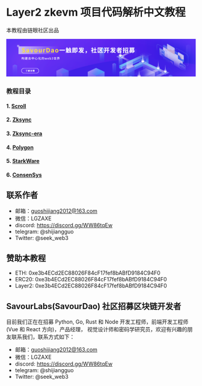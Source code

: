 # Layer2 zkevm 项目代码解析中文教程

本教程由链眼社区出品

[![savourlabs](https://github.com/0xchaineye/chaineye-blockchain-interview/blob/main/images/pic_chang.png)](https://github.com/savour-labs)


### 教程目录

#### 1. [Scroll](https://github.com/0xchaineye/chaineye-zk-layer2/blob/main/scroll/readme.md)
#### 2. [Zksync](https://github.com/0xchaineye/chaineye-zk-layer2/blob/main/zksync/readme.md)
#### 3. [Zksync-era](https://github.com/0xchaineye/chaineye-zk-layer2/blob/main/zksync-era/readme.md)
#### 4. [Polygon](https://github.com/0xchaineye/chaineye-zk-layer2/blob/main/polygon/readme.md)
#### 5. [StarkWare](https://github.com/0xchaineye/chaineye-zk-layer2/blob/main/StarkWare/readme.md)
#### 6. [ConsenSys](https://github.com/0xchaineye/chaineye-zk-layer2/blob/main/ConsenSys/readme.md)


## 联系作者

- 邮箱：guoshijiang2012@163.com
- 微信：LGZAXE
- discord: https://discord.gg/WW86tqEw
- telegram: @shijiangguo
- Twitter: @seek_web3

## 赞助本教程

- ETH: 0xe3b4ECd2EC88026F84cF17fef8bABfD9184C94F0
- ERC20: 0xe3b4ECd2EC88026F84cF17fef8bABfD9184C94F0
- Layer2: 0xe3b4ECd2EC88026F84cF17fef8bABfD9184C94F0


## SavourLabs(SavourDao) 社区招募区块链开发者

目前我们正在在招募 Python, Go, Rust 和 Node 开发工程师，前端开发工程师(Vue 和 React 方向)，产品经理， 视觉设计师和密码学研究员，欢迎有兴趣的朋友联系我们，联系方式如下：

- 邮箱：guoshijiang2012@163.com
- 微信：LGZAXE
- discord: https://discord.gg/WW86tqEw
- telegram: @shijiangguo
- Twitter: @seek_web3


